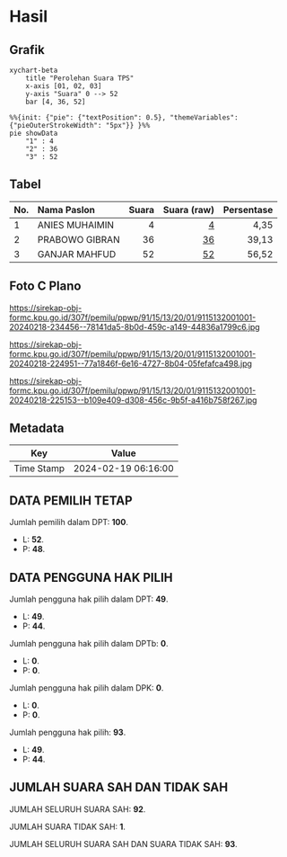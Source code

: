 # Hasil

## Grafik

```mermaid
xychart-beta
    title "Perolehan Suara TPS"
    x-axis [01, 02, 03]
    y-axis "Suara" 0 --> 52
    bar [4, 36, 52]
```

```mermaid
%%{init: {"pie": {"textPosition": 0.5}, "themeVariables": {"pieOuterStrokeWidth": "5px"}} }%%
pie showData
    "1" : 4
    "2" : 36
    "3" : 52
```

## Tabel

| No. | Nama Paslon    | Suara | Suara (raw) | Persentase |
|:--- |:-------------- | -----:| -----------:| ----------:|
| 1   | ANIES MUHAIMIN | 4     | [4][p-1]    | 4,35       |
| 2   | PRABOWO GIBRAN | 36    | [36][p-2]   | 39,13      |
| 3   | GANJAR MAHFUD  | 52    | [52][p-3]   | 56,52      |


[p-1]: https://github.com/gigit-pemilu/pemilu-2024-91-papua/blob/main/pilpres/hitung-suara/sub/91-papua/sub/15-waropen/sub/13-demba/sub/2001-urato/sub/001-tps/sub/paslon-1.txt
[p-2]: https://github.com/gigit-pemilu/pemilu-2024-91-papua/blob/main/pilpres/hitung-suara/sub/91-papua/sub/15-waropen/sub/13-demba/sub/2001-urato/sub/001-tps/sub/paslon-2.txt
[p-3]: https://github.com/gigit-pemilu/pemilu-2024-91-papua/blob/main/pilpres/hitung-suara/sub/91-papua/sub/15-waropen/sub/13-demba/sub/2001-urato/sub/001-tps/sub/paslon-3.txt

## Foto C Plano

https://sirekap-obj-formc.kpu.go.id/307f/pemilu/ppwp/91/15/13/20/01/9115132001001-20240218-234456--78141da5-8b0d-459c-a149-44836a1799c6.jpg

https://sirekap-obj-formc.kpu.go.id/307f/pemilu/ppwp/91/15/13/20/01/9115132001001-20240218-224951--77a1846f-6e16-4727-8b04-05fefafca498.jpg

https://sirekap-obj-formc.kpu.go.id/307f/pemilu/ppwp/91/15/13/20/01/9115132001001-20240218-225153--b109e409-d308-456c-9b5f-a416b758f267.jpg


## Metadata

| Key        | Value               |
| ---------- | ------------------- |
| Time Stamp | 2024-02-19 06:16:00 |


## DATA PEMILIH TETAP

Jumlah pemilih dalam DPT: **100**.
 * L: **52**.
 * P: **48**.

## DATA PENGGUNA HAK PILIH

Jumlah pengguna hak pilih dalam DPT: **49**.
 * L: **49**.
 * P: **44**.

Jumlah pengguna hak pilih dalam DPTb: **0**.
 * L: **0**.
 * P: **0**.

Jumlah pengguna hak pilih dalam DPK: **0**.
 * L: **0**.
 * P: **0**.

Jumlah pengguna hak pilih: **93**.
 * L: **49**.
 * P: **44**.

## JUMLAH SUARA SAH DAN TIDAK SAH

JUMLAH SELURUH SUARA SAH: **92**.

JUMLAH SUARA TIDAK SAH: **1**.

JUMLAH SELURUH SUARA SAH DAN SUARA TIDAK SAH: **93**.


